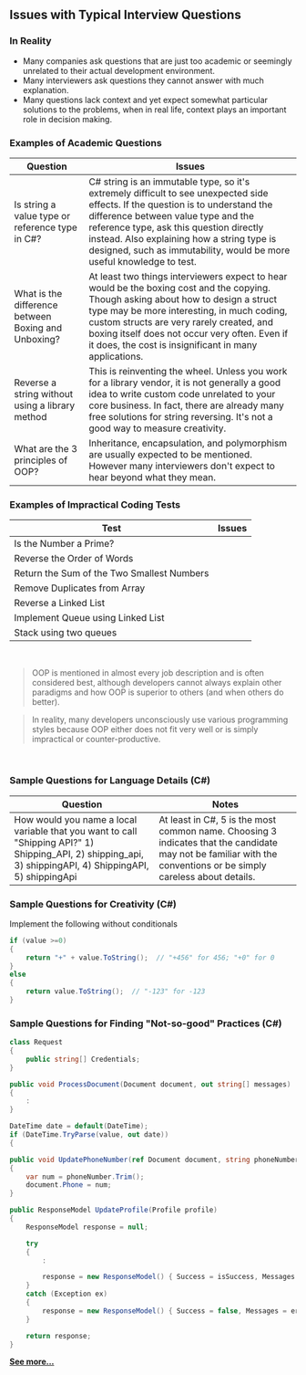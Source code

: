 ## Issues with Typical Interview Questions

### In Reality
* Many companies ask questions that are just too academic or seemingly unrelated to their actual development environment.
* Many interviewers ask questions they cannot answer with much explanation.
* Many questions lack context and yet expect somewhat particular solutions to the problems, when in real life, context plays an important role in decision making.


### Examples of Academic Questions
|Question|Issues|
|-----|-----|
|Is string a value type or reference type in C#?|C# string is an immutable type, so it's extremely difficult to see unexpected side effects. If the question is to understand the difference between value type and the reference type, ask this question directly instead. Also explaining how a string type is designed, such as immutability, would be more useful knowledge to test.|
|What is the difference between Boxing and Unboxing?|At least two things interviewers expect to hear would be the boxing cost and the copying. Though asking about how to design a struct type may be more interesting, in much coding, custom structs are very rarely created, and boxing itself does not occur very often. Even if it does, the cost is insignificant in many applications.|
|Reverse a string without using a library method|This is reinventing the wheel. Unless you work for a library vendor, it is not generally a good idea to write custom code unrelated to your core business. In fact, there are already many free solutions for string reversing. It's not a good way to measure creativity.|
|What are the 3 principles of OOP?|Inheritance, encapsulation, and polymorphism are usually expected to be mentioned. However many interviewers don't expect to hear beyond what they mean.|

### Examples of Impractical Coding Tests
|Test|Issues|
|-----|-----|
|Is the Number a Prime?||
|Reverse the Order of Words||
|Return the Sum of the Two Smallest Numbers||
|Remove Duplicates from Array||
|Reverse a Linked List||
|Implement Queue using Linked List||
|Stack using two queues||


<br/>

> OOP is mentioned in almost every job description and is often considered best, although developers cannot always explain other paradigms and how OOP is superior to others (and when others do better). 

> In reality, many developers unconsciously use various programming styles because OOP either does not fit very well or is simply impractical or counter-productive.

<br/>

### Sample Questions for Language Details (C#)
|Question|Notes|
|-----|-----|
|How would you name a local variable that you want to call "Shipping API?"  1) Shipping_API, 2) shipping_api, 3) shippingAPI, 4) ShippingAPI, 5) shippingApi|At least in C#, 5 is the most common name. Choosing 3 indicates that the candidate may not be familiar with the conventions or be simply careless about details.|


### Sample Questions for Creativity  (C#)
Implement the following without conditionals
``` csharp
if (value >=0)
{
    return "+" + value.ToString();  // "+456" for 456; "+0" for 0
}
else
{
    return value.ToString();  // "-123" for -123
}
```
<!-- value.ToString(((char)(((value >> 31) + 1) * 43)) + "0") -->

### Sample Questions for Finding "Not-so-good" Practices (C#)
``` csharp
class Request
{
    public string[] Credentials;
}
```
``` csharp
public void ProcessDocument(Document document, out string[] messages)
{
    :
}
```
``` csharp
DateTime date = default(DateTime);
if (DateTime.TryParse(value, out date))
{
```
``` csharp
public void UpdatePhoneNumber(ref Document document, string phoneNumber)
{
    var num = phoneNumber.Trim();
    document.Phone = num;
}
```
``` csharp
public ResponseModel UpdateProfile(Profile profile)
{
    ResponseModel response = null;

    try
    {
        :

        response = new ResponseModel() { Success = isSuccess, Messages = messages };
    }
    catch (Exception ex)
    {
        response = new ResponseModel() { Success = false, Messages = errorMessages };
    }

    return response;
}
```

**[See more...](InterviewQuestions-FindCodingIssues.md)**



